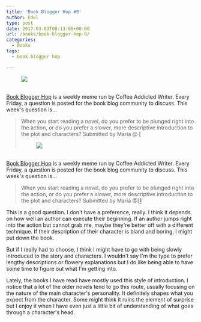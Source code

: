 ```yaml
---
title: 'Book Blogger Hop #9'
author: Edel
type: post
date: 2017-03-03T08:13:00+00:00
url: /books/book-blogger-hop-9/
categories:
  - Books
tags:
  - book blogger hop

---
```

<figure><a rel="_nofollow" href="http://www.coffeeaddictedwriter.com/p/blog-page.html"><img src="https://i1.wp.com/3.bp.blogspot.com/-2bKizvp-A9w/WEjGAM4OjJI/AAAAAAAAV50/nU3xHQNtvSQQ8dRsB8OueG061E99KPrYACLcB/s1600/Book%2BBlogger%2BHop%2B%2528Final%2529.png?w=663&#038;ssl=1" data-recalc-dims="1" /></a></figure> 

<a rel="_nofollow" href="http://www.coffeeaddictedwriter.com/p/blog-page.html"></a>

<a rel="_nofollow" href="http://www.coffeeaddictedwriter.com/p/blog-page.html"><br /> </a><a rel="_nofollow" href="http://www.coffeeaddictedwriter.com/p/blog-page.html">Book Blogger Hop</a> is a weekly meme run by Coffee Addicted Writer. Every Friday, a question is posted for the book blog community to discuss. This week's question is&#8230;

> When you start reading a novel, do you prefer to be plunged right into the action, or do you prefer a slower, more descriptive introduction to the plot and characters? Submitted by Maria @ [<figure><a rel="_nofollow" href="http://www.coffeeaddictedwriter.com/p/blog-page.html"><img src="https://i1.wp.com/3.bp.blogspot.com/-2bKizvp-A9w/WEjGAM4OjJI/AAAAAAAAV50/nU3xHQNtvSQQ8dRsB8OueG061E99KPrYACLcB/s1600/Book%2BBlogger%2BHop%2B%2528Final%2529.png?w=663&#038;ssl=1" data-recalc-dims="1" /></a></figure> 

<a rel="_nofollow" href="http://www.coffeeaddictedwriter.com/p/blog-page.html"></a>

<a rel="_nofollow" href="http://www.coffeeaddictedwriter.com/p/blog-page.html"><br /> </a><a rel="_nofollow" href="http://www.coffeeaddictedwriter.com/p/blog-page.html">Book Blogger Hop</a> is a weekly meme run by Coffee Addicted Writer. Every Friday, a question is posted for the book blog community to discuss. This week's question is&#8230;

> When you start reading a novel, do you prefer to be plunged right into the action, or do you prefer a slower, more descriptive introduction to the plot and characters? Submitted by Maria @][1] 

This is a good question. I don't have a preference, really. I think it depends on how well an author can execute their beginning. If an author jumps right into the action but cannot grab me, maybe they're better off with a different technique. If their description of their character is bland and boring, I might put down the book.

But if I really had to choose, I think I might have to go with being slowly introduced to the story and characters. I wouldn't say I'm the type to prefer lengthy descriptions or flowery explanations but I do like being able to have some time to figure out what I'm getting into.

Lately, the books I have read have mostly used this style of introduction. I notice that a lot of the older novels tend to go this route, usually focusing on the nature of the main character's personality. It definitely shapes what you expect from the character. Some might think it ruins the element of surprise but I enjoy it when I have even just a little bit of understanding of what goes through a character's head.

 [1]: https://anightsdreamofbooks.blogspot.com